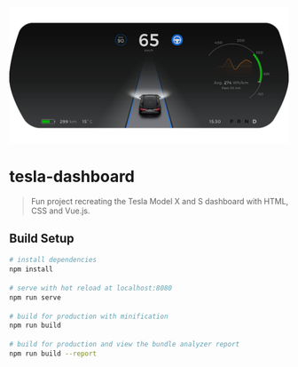 ![Screenshot](src/assets/screenshot.jpg)

# tesla-dashboard

> Fun project recreating the Tesla Model X and S dashboard with HTML, CSS and Vue.js.

## Build Setup

``` bash
# install dependencies
npm install

# serve with hot reload at localhost:8080
npm run serve

# build for production with minification
npm run build

# build for production and view the bundle analyzer report
npm run build --report
```
